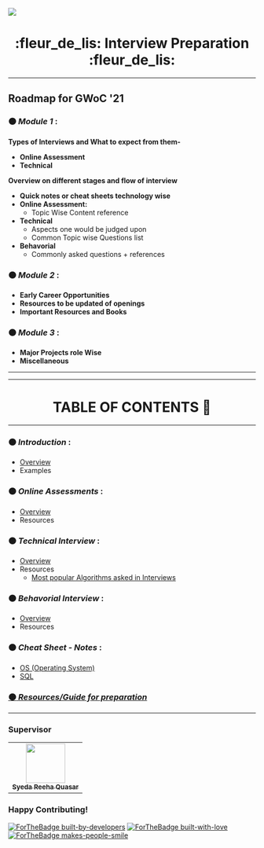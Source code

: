 ![](https://gwoc.girlscript.tech/assets/gwoc_logo_forweb.png)


<h1 align="center"> :fleur_de_lis: Interview Preparation :fleur_de_lis: </h1>

************************************************************

## Roadmap for GWoC '21
### :orange_circle: *Module 1* :
   **Types of Interviews and What to expect from them-**   
   - **Online Assessment**
   - **Technical**

   **Overview on different stages and flow of interview**
   - **Quick notes or cheat sheets technology wise**
   - **Online Assessment:**
     - Topic Wise Content reference
   - **Technical**
       - Aspects one would be judged upon
       - Common Topic wise Questions list
   - **Behavorial**
       - Commonly asked questions + references


### :orange_circle: *Module 2* :
   - **Early Career Opportunities**
   - **Resources to be updated of openings**
   - **Important Resources and Books**


### :orange_circle: *Module 3* :
   - **Major Projects role Wise**
   - **Miscellaneous**


***************************************************************

************************************************************

<h1 align="center">TABLE OF CONTENTS 📌</h1>
<hr>

### :orange_circle: *Introduction* :
  - [Overview](./Introduction)
  - Examples


### :orange_circle: *Online Assessments* :
   - [Overview](./Online%20Assessments)
   - Resources


### :orange_circle: *Technical Interview* :
   - [Overview]()
   - Resources
     - [Most popular Algorithms asked in Interviews](./Most%20popular%20Algorithms%20asked%20in%20Interviews.md)


### :orange_circle: *Behavorial Interview* :
   - [Overview](./Interview_Preparation/Behavioural%20Questions)
   - Resources


### :orange_circle: *Cheat Sheet - Notes* :
  - [OS (Operating System)](./Interview_Preparation/OS%20CheatSheet-Notes.md)
  - [SQL](./SQL%20CheatSheet-Notes.md)

### [:orange_circle: *Resources/Guide for preparation*](./Interview_Preparation/Important%20Resources%20and%20Books.md)


***************************************************************


### Supervisor

<table>
  <tr>
<td align="center"><a href="https://github.com/syedareehaquasar"><img src="https://github.com/syedareehaquasar/Resume/blob/master/reeha%20profile.png?raw=true" width="80px;" alt=""/><br /><sub><b>Syeda Reeha Quasar</b></sub></a></td>        
</tr>
   </table>


### Happy Contributing!

[![ForTheBadge built-by-developers](http://ForTheBadge.com/images/badges/built-by-developers.svg)](https://GitHub.com/syedareehaquasar/)
[![ForTheBadge built-with-love](http://ForTheBadge.com/images/badges/built-with-love.svg)](https://GitHub.com/syedareehaquasar/)
[![ForTheBadge makes-people-smile](http://ForTheBadge.com/images/badges/makes-people-smile.svg)](http://ForTheBadge.com)
